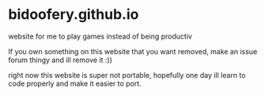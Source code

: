 # bidoofery.github.io
website for me to play games instead of being productiv

If you own something on this website that you want removed, make an issue forum thingy and ill remove it :))

right now this website is super not portable, hopefully one day ill learn to code properly and make it easier to port.

